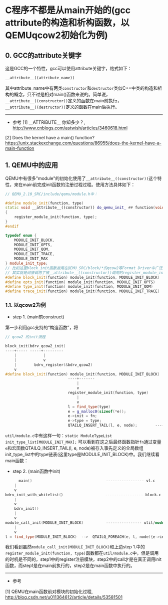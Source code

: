 # C程序不都是从main开始的(gcc attribute的构造和析构函数，以QEMUqcow2初始化为例)


## 0. GCC的attribute关键字

这是GCC的一个特性，gcc可以使用attribute关键字，格式如下：
```cpp
__attribute__((attribute_name))
```
其中attribute_name中有两类`constructor`和`destructor`类似C++中类的构造和析构的概念，只不过是相对main()函数来说的。简单说，`__attribute__((constructor))`定义的函数在main前执行，`__attribute__((destructor))`定义的函数在main后执行。

---
* 参考
[1] \_\_ATTRIBUTE\_\_ 你知多少？, http://www.cnblogs.com/astwish/articles/3460618.html

[2] Does the kernel have a main() function? 
 https://unix.stackexchange.com/questions/86955/does-the-kernel-have-a-main-function

## 1. QEMU中的应用

QEMU中有很多"module"的初始化使用了`__attribute__((constructor))`这个特性，来在main前完成init函数的注册过程过程。使用方法具体如下：

```cpp
// QEMU_2.10_SRC/include/qemu/module.h中：

#define module_init(function, type)                                         \
static void __attribute__((constructor)) do_qemu_init_ ## function(void)    \
{                                                                           \
    register_module_init(function, type);                                   \
}
#endif

typedef enum {
    MODULE_INIT_BLOCK,
    MODULE_INIT_OPTS,
    MODULE_INIT_QOM,
    MODULE_INIT_TRACE,
    MODULE_INIT_MAX
} module_init_type;
// 比如这里block_init函数被用在QEMU_SRC/block/*的qcow2等Format Driver中广泛应用，
// 其实就是间接调用了被__attribute__((constructor))调用的register_module_init()
#define block_init(function) module_init(function, MODULE_INIT_BLOCK)
#define opts_init(function) module_init(function, MODULE_INIT_OPTS)
#define type_init(function) module_init(function, MODULE_INIT_QOM)
#define trace_init(function) module_init(function, MODULE_INIT_TRACE)
```

### 1.1. 以qcow2为例

* step 1. (main前construct)

第一步利用gcc支持的“构造函数”，将

```cpp
// qcow2 的init流程

block_init(bdrv_qcow2_init)                                              ------------------------ qcow2.c
----+----- -----+---------
    |            |
    |            v
    |        bdrv_register(&bdrv_qcow2)
    v
#define block_init(function) module_init(function, MODULE_INIT_BLOCK)     ---------- include/qemu/module.h
                            ----+-------
                                |
                                v
                            register_module_init(function, type)
                                |
                                v
                            l = find_type(type)         
                            e = g_malloc0(sizeof(*e));  
                            e->init = fn;
                            e->type = type;  
                            QTAILQ_INSERT_TAIL(l, e, node);        ------------------------- util/module.c
```
`util/module.c`中有这样一句：`static ModuleTypeList init_type_list[MODULE_INIT_MAX];`
可以看到在这之后最终函数指针`fn`通过变量`e`和宏函数QTAILQ_INSERT_TAIL(l, e, node)被存入事先定义的全局数组init_type_list中的type链表(这里type是MODULE_INIT_BLOCK)中。我们继续看main函数：

* step 2. (main函数中init)

```cpp
      main()                                 ----------------- vl.c
	|
	v
bdrv_init_with_whitelist(）                  ----------------- block.c
	|
	v
    bdrv_init()
	|
	v
module_call_init(MODULE_INIT_BLOCK)          ---------------- util/module.c
	|
	v
l = find_type(MODULE_INIT_BLOCK)  -->  QTAILQ_FOREACH(e, l, node){e->init()}

```
我们看到虽然`module_call_init(MODULE_INIT_BLOCK)`和上边step 1.中的`register_module_init(function, type)`函数都在`util/module.c`中，但是调用的时机是不同的，step1中的register注册模块，step2中的call才是在真正调用init函数，而step1是在main前执行的，step2是在main函数中执行的。


---
* 参考

[1] QEMU在main函数前对模块的初始化过程, http://blog.csdn.net/u011364612/article/details/53581501